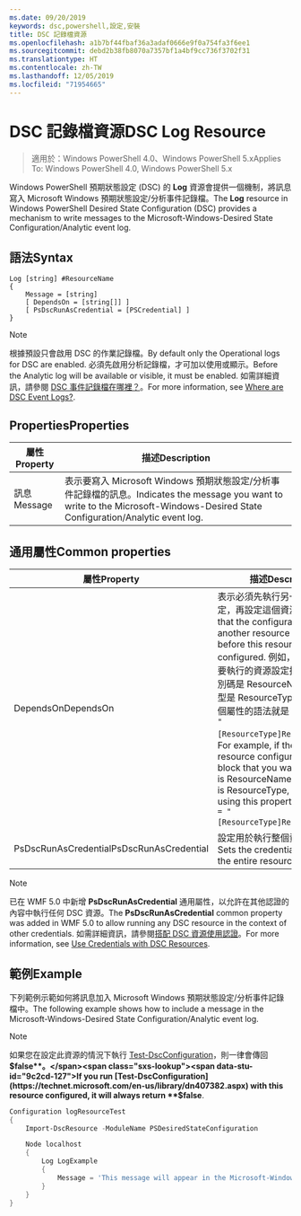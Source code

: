 ```yaml
---
ms.date: 09/20/2019
keywords: dsc,powershell,設定,安裝
title: DSC 記錄檔資源
ms.openlocfilehash: a1b7bf44fbaf36a3adaf0666e9f0a754fa3f6ee1
ms.sourcegitcommit: debd2b38fb8070a7357bf1a4bf9cc736f3702f31
ms.translationtype: HT
ms.contentlocale: zh-TW
ms.lasthandoff: 12/05/2019
ms.locfileid: "71954665"
---
```

# <a name="dsc-log-resource"></a><span data-ttu-id="9c2cd-103">DSC 記錄檔資源</span><span class="sxs-lookup"><span data-stu-id="9c2cd-103">DSC Log Resource</span></span>

> <span data-ttu-id="9c2cd-104">適用於：Windows PowerShell 4.0、Windows PowerShell 5.x</span><span class="sxs-lookup"><span data-stu-id="9c2cd-104">Applies To: Windows PowerShell 4.0, Windows PowerShell 5.x</span></span>

<span data-ttu-id="9c2cd-105">Windows PowerShell 預期狀態設定 (DSC) 的 **Log** 資源會提供一個機制，將訊息寫入 Microsoft Windows 預期狀態設定/分析事件記錄檔。</span><span class="sxs-lookup"><span data-stu-id="9c2cd-105">The **Log** resource in Windows PowerShell Desired State Configuration (DSC) provides a mechanism to write messages to the Microsoft-Windows-Desired State Configuration/Analytic event log.</span></span>

## <a name="syntax"></a><span data-ttu-id="9c2cd-106">語法</span><span class="sxs-lookup"><span data-stu-id="9c2cd-106">Syntax</span></span>

```Syntax
Log [string] #ResourceName
{
    Message = [string]
    [ DependsOn = [string[]] ]
    [ PsDscRunAsCredential = [PSCredential] ]
}
```

> [!NOTE]
> <span data-ttu-id="9c2cd-107">根據預設只會啟用 DSC 的作業記錄檔。</span><span class="sxs-lookup"><span data-stu-id="9c2cd-107">By default only the Operational logs for DSC are enabled.</span></span> <span data-ttu-id="9c2cd-108">必須先啟用分析記錄檔，才可加以使用或顯示。</span><span class="sxs-lookup"><span data-stu-id="9c2cd-108">Before the Analytic log will be available or visible, it must be enabled.</span></span> <span data-ttu-id="9c2cd-109">如需詳細資訊，請參閱 [DSC 事件記錄檔在哪裡？](../../../troubleshooting/troubleshooting.md#where-are-dsc-event-logs)。</span><span class="sxs-lookup"><span data-stu-id="9c2cd-109">For more information, see [Where are DSC Event Logs?](../../../troubleshooting/troubleshooting.md#where-are-dsc-event-logs).</span></span>

## <a name="properties"></a><span data-ttu-id="9c2cd-110">Properties</span><span class="sxs-lookup"><span data-stu-id="9c2cd-110">Properties</span></span>

|<span data-ttu-id="9c2cd-111">屬性</span><span class="sxs-lookup"><span data-stu-id="9c2cd-111">Property</span></span> |<span data-ttu-id="9c2cd-112">描述</span><span class="sxs-lookup"><span data-stu-id="9c2cd-112">Description</span></span> |
|---|---|
|<span data-ttu-id="9c2cd-113">訊息</span><span class="sxs-lookup"><span data-stu-id="9c2cd-113">Message</span></span> |<span data-ttu-id="9c2cd-114">表示要寫入 Microsoft Windows 預期狀態設定/分析事件記錄檔的訊息。</span><span class="sxs-lookup"><span data-stu-id="9c2cd-114">Indicates the message you want to write to the Microsoft-Windows-Desired State Configuration/Analytic event log.</span></span> |

## <a name="common-properties"></a><span data-ttu-id="9c2cd-115">通用屬性</span><span class="sxs-lookup"><span data-stu-id="9c2cd-115">Common properties</span></span>

|<span data-ttu-id="9c2cd-116">屬性</span><span class="sxs-lookup"><span data-stu-id="9c2cd-116">Property</span></span> |<span data-ttu-id="9c2cd-117">描述</span><span class="sxs-lookup"><span data-stu-id="9c2cd-117">Description</span></span> |
|---|---|
|<span data-ttu-id="9c2cd-118">DependsOn</span><span class="sxs-lookup"><span data-stu-id="9c2cd-118">DependsOn</span></span> |<span data-ttu-id="9c2cd-119">表示必須先執行另一個資源的設定，再設定這個資源。</span><span class="sxs-lookup"><span data-stu-id="9c2cd-119">Indicates that the configuration of another resource must run before this resource is configured.</span></span> <span data-ttu-id="9c2cd-120">例如，如果第一個想要執行的資源設定指令碼區塊識別碼是 ResourceName，而其類型是 ResourceType，則使用這個屬性的語法就是 `DependsOn = "[ResourceType]ResourceName"`。</span><span class="sxs-lookup"><span data-stu-id="9c2cd-120">For example, if the ID of the resource configuration script block that you want to run first is ResourceName and its type is ResourceType, the syntax for using this property is `DependsOn = "[ResourceType]ResourceName"`.</span></span> |
|<span data-ttu-id="9c2cd-121">PsDscRunAsCredential</span><span class="sxs-lookup"><span data-stu-id="9c2cd-121">PsDscRunAsCredential</span></span> |<span data-ttu-id="9c2cd-122">設定用於執行整個資源的認證。</span><span class="sxs-lookup"><span data-stu-id="9c2cd-122">Sets the credential for running the entire resource as.</span></span> |

> [!NOTE]
> <span data-ttu-id="9c2cd-123">已在 WMF 5.0 中新增 **PsDscRunAsCredential** 通用屬性，以允許在其他認證的內容中執行任何 DSC 資源。</span><span class="sxs-lookup"><span data-stu-id="9c2cd-123">The **PsDscRunAsCredential** common property was added in WMF 5.0 to allow running any DSC resource in the context of other credentials.</span></span> <span data-ttu-id="9c2cd-124">如需詳細資訊，請參閱[搭配 DSC 資源使用認證](../../../configurations/runasuser.md)。</span><span class="sxs-lookup"><span data-stu-id="9c2cd-124">For more information, see [Use Credentials with DSC Resources](../../../configurations/runasuser.md).</span></span>

## <a name="example"></a><span data-ttu-id="9c2cd-125">範例</span><span class="sxs-lookup"><span data-stu-id="9c2cd-125">Example</span></span>

<span data-ttu-id="9c2cd-126">下列範例示範如何將訊息加入 Microsoft Windows 預期狀態設定/分析事件記錄檔中。</span><span class="sxs-lookup"><span data-stu-id="9c2cd-126">The following example shows how to include a message in the Microsoft-Windows-Desired State Configuration/Analytic event log.</span></span>

> [!NOTE]
> <span data-ttu-id="9c2cd-127">如果您在設定此資源的情況下執行 [Test-DscConfiguration](https://technet.microsoft.com/en-us/library/dn407382.aspx)，則一律會傳回 **$false**。</span><span class="sxs-lookup"><span data-stu-id="9c2cd-127">If you run [Test-DscConfiguration](https://technet.microsoft.com/en-us/library/dn407382.aspx) with this resource configured, it will always return **$false**.</span></span>

```powershell
Configuration logResourceTest
{
    Import-DscResource -ModuleName PSDesiredStateConfiguration

    Node localhost
    {
        Log LogExample
        {
            Message = 'This message will appear in the Microsoft-Windows-Desired State Configuration/Analytic event log.'
        }
    }
}
```